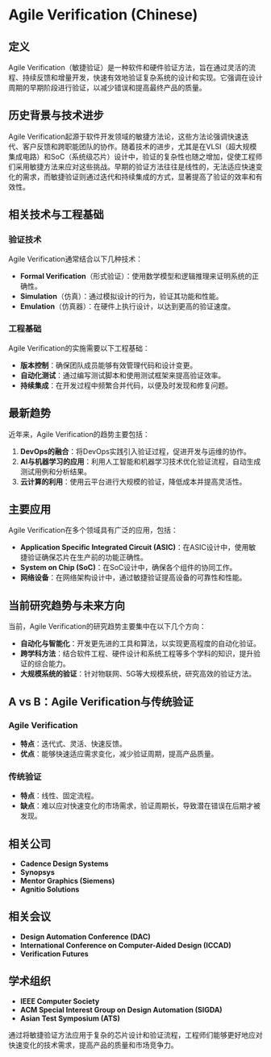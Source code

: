 # Agile Verification (Chinese)

## 定义

Agile Verification（敏捷验证）是一种软件和硬件验证方法，旨在通过灵活的流程、持续反馈和增量开发，快速有效地验证复杂系统的设计和实现。它强调在设计周期的早期阶段进行验证，以减少错误和提高最终产品的质量。

## 历史背景与技术进步

Agile Verification起源于软件开发领域的敏捷方法论，这些方法论强调快速迭代、客户反馈和跨职能团队的协作。随着技术的进步，尤其是在VLSI（超大规模集成电路）和SoC（系统级芯片）设计中，验证的复杂性也随之增加，促使工程师们采用敏捷方法来应对这些挑战。早期的验证方法往往是线性的，无法适应快速变化的需求，而敏捷验证则通过迭代和持续集成的方式，显著提高了验证的效率和有效性。

## 相关技术与工程基础

### 验证技术

Agile Verification通常结合以下几种技术：

- **Formal Verification**（形式验证）：使用数学模型和逻辑推理来证明系统的正确性。
- **Simulation**（仿真）：通过模拟设计的行为，验证其功能和性能。
- **Emulation**（仿真器）：在硬件上执行设计，以达到更高的验证速度。

### 工程基础

Agile Verification的实施需要以下工程基础：

- **版本控制**：确保团队成员能够有效管理代码和设计变更。
- **自动化测试**：通过编写测试脚本和使用测试框架来提高验证效率。
- **持续集成**：在开发过程中频繁合并代码，以便及时发现和修复问题。

## 最新趋势

近年来，Agile Verification的趋势主要包括：

1. **DevOps的融合**：将DevOps实践引入验证过程，促进开发与运维的协作。
2. **AI与机器学习的应用**：利用人工智能和机器学习技术优化验证流程，自动生成测试用例和分析结果。
3. **云计算的利用**：使用云平台进行大规模的验证，降低成本并提高灵活性。

## 主要应用

Agile Verification在多个领域具有广泛的应用，包括：

- **Application Specific Integrated Circuit (ASIC)**：在ASIC设计中，使用敏捷验证确保芯片在生产前的功能正确性。
- **System on Chip (SoC)**：在SoC设计中，确保各个组件的协同工作。
- **网络设备**：在网络架构设计中，通过敏捷验证提高设备的可靠性和性能。

## 当前研究趋势与未来方向

当前，Agile Verification的研究趋势主要集中在以下几个方向：

- **自动化与智能化**：开发更先进的工具和算法，以实现更高程度的自动化验证。
- **跨学科方法**：结合软件工程、硬件设计和系统工程等多个学科的知识，提升验证的综合能力。
- **大规模系统的验证**：针对物联网、5G等大规模系统，研究高效的验证方法。

## A vs B：Agile Verification与传统验证

### Agile Verification

- **特点**：迭代式、灵活、快速反馈。
- **优点**：能够快速适应需求变化，减少验证周期，提高产品质量。

### 传统验证

- **特点**：线性、固定流程。
- **缺点**：难以应对快速变化的市场需求，验证周期长，导致潜在错误在后期才被发现。

## 相关公司

- **Cadence Design Systems**
- **Synopsys**
- **Mentor Graphics (Siemens)**
- **Agnitio Solutions**

## 相关会议

- **Design Automation Conference (DAC)**
- **International Conference on Computer-Aided Design (ICCAD)**
- **Verification Futures**

## 学术组织

- **IEEE Computer Society**
- **ACM Special Interest Group on Design Automation (SIGDA)**
- **Asian Test Symposium (ATS)**

通过将敏捷验证方法应用于复杂的芯片设计和验证流程，工程师们能够更好地应对快速变化的技术需求，提高产品的质量和市场竞争力。